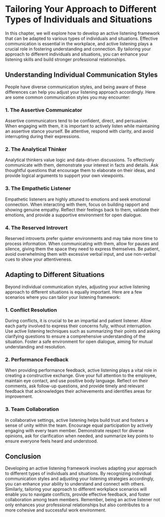 Tailoring Your Approach to Different Types of Individuals and Situations
=============================================================================================================================

In this chapter, we will explore how to develop an active listening framework that can be adapted to various types of individuals and situations. Effective communication is essential in the workplace, and active listening plays a crucial role in fostering understanding and connection. By tailoring your approach to different individuals and situations, you can enhance your listening skills and build stronger professional relationships.

Understanding Individual Communication Styles
---------------------------------------------

People have diverse communication styles, and being aware of these differences can help you adjust your listening approach accordingly. Here are some common communication styles you may encounter:

### 1. The Assertive Communicator

Assertive communicators tend to be confident, direct, and persuasive. When engaging with them, it is important to actively listen while maintaining an assertive stance yourself. Be attentive, respond with clarity, and avoid interrupting during their expressions.

### 2. The Analytical Thinker

Analytical thinkers value logic and data-driven discussions. To effectively communicate with them, demonstrate your interest in facts and details. Ask thoughtful questions that encourage them to elaborate on their ideas, and provide logical arguments to support your own viewpoints.

### 3. The Empathetic Listener

Empathetic listeners are highly attuned to emotions and seek emotional connection. When interacting with them, focus on building rapport and showing genuine empathy. Reflect their feelings back to them, validate their emotions, and provide a supportive environment for open dialogue.

### 4. The Reserved Introvert

Reserved introverts prefer quieter environments and may take more time to process information. When communicating with them, allow for pauses and silence, giving them the space they need to express themselves. Be patient, avoid overwhelming them with excessive verbal input, and use non-verbal cues to show your attentiveness.

Adapting to Different Situations
--------------------------------

Beyond individual communication styles, adjusting your active listening approach to different situations is equally important. Here are a few scenarios where you can tailor your listening framework:

### 1. Conflict Resolution

During conflicts, it is crucial to be an impartial and patient listener. Allow each party involved to express their concerns fully, without interruption. Use active listening techniques such as summarizing their points and asking clarifying questions to ensure a comprehensive understanding of the situation. Foster a safe environment for open dialogue, aiming for mutual understanding and resolution.

### 2. Performance Feedback

When providing performance feedback, active listening plays a vital role in creating a constructive exchange. Give your full attention to the employee, maintain eye contact, and use positive body language. Reflect on their comments, ask follow-up questions, and provide timely and relevant feedback that acknowledges their achievements and identifies areas for improvement.

### 3. Team Collaboration

In collaborative settings, active listening helps build trust and fosters a sense of unity within the team. Encourage equal participation by actively engaging with every team member. Demonstrate respect for diverse opinions, ask for clarification when needed, and summarize key points to ensure everyone feels heard and understood.

Conclusion
----------

Developing an active listening framework involves adapting your approach to different types of individuals and situations. By recognizing individual communication styles and adjusting your listening strategies accordingly, you can enhance your ability to understand and connect with others. Similarly, tailoring your approach to different workplace scenarios will enable you to navigate conflicts, provide effective feedback, and foster collaboration among team members. Remember, being an active listener not only enhances your professional relationships but also contributes to a more cohesive and successful work environment.
